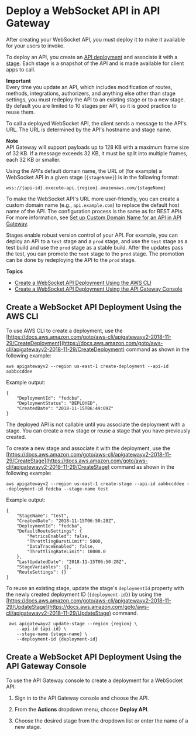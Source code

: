 # Deploy a WebSocket API in API Gateway<a name="apigateway-set-up-websocket-deployment"></a>

 After creating your WebSocket API, you must deploy it to make it available for your users to invoke\. 

To deploy an API, you create an [API deployment](api-gateway-basic-concept.md#apigateway-definition-api-deployment) and associate it with a [stage](api-gateway-basic-concept.md#apigateway-definition-api-stage)\. Each stage is a snapshot of the API and is made available for client apps to call\. 

**Important**  
Every time you update an API, which includes modification of routes, methods, integrations, authorizers, and anything else other than stage settings, you must redeploy the API to an existing stage or to a new stage\.   
By default you are limited to 10 stages per API, so it is good practice to reuse them\.

To call a deployed WebSocket API, the client sends a message to the API's URL\. The URL is determined by the API's hostname and stage name\.

**Note**  
API Gateway will support payloads up to 128 KB with a maximum frame size of 32 KB\. If a message exceeds 32 KB, it must be split into multiple frames, each 32 KB or smaller\.

Using the API's default domain name, the URL of \(for example\) a WebSocket API in a given stage \(`{stageName}`\) is in the following format:

```
wss://{api-id}.execute-api.{region}.amazonaws.com/{stageName}
```

To make the WebSocket API's URL more user\-friendly, you can create a custom domain name \(e\.g\., `api.example.com`\) to replace the default host name of the API\. The configuration process is the same as for REST APIs\. For more information, see [Set up Custom Domain Name for an API in API Gateway](how-to-custom-domains.md)\.

Stages enable robust version control of your API\. For example, you can deploy an API to a `test` stage and a `prod` stage, and use the `test` stage as a test build and use the `prod` stage as a stable build\. After the updates pass the test, you can promote the `test` stage to the `prod` stage\. The promotion can be done by redeploying the API to the `prod` stage\.

**Topics**
+ [Create a WebSocket API Deployment Using the AWS CLI](#apigateway-create-websocket-deployment-using-awscli)
+ [Create a WebSocket API Deployment Using the API Gateway Console](#apigateway-create-websocket-deployment-using-console)

## Create a WebSocket API Deployment Using the AWS CLI<a name="apigateway-create-websocket-deployment-using-awscli"></a>

To use AWS CLI to create a deployment, use the [https://docs.aws.amazon.com/goto/aws-cli/apigatewayv2-2018-11-29/CreateDeployment](https://docs.aws.amazon.com/goto/aws-cli/apigatewayv2-2018-11-29/CreateDeployment) command as shown in the following example:

```
aws apigatewayv2 --region us-east-1 create-deployment --api-id aabbccddee
```

Example output:

```
{
    "DeploymentId": "fedcba",
    "DeploymentStatus": "DEPLOYED",
    "CreatedDate": "2018-11-15T06:49:09Z"
}
```

The deployed API is not callable until you associate the deployment with a stage\. You can create a new stage or reuse a stage that you have previously created\.

To create a new stage and associate it with the deployment, use the [https://docs.aws.amazon.com/goto/aws-cli/apigatewayv2-2018-11-29/CreateStage](https://docs.aws.amazon.com/goto/aws-cli/apigatewayv2-2018-11-29/CreateStage) command as shown in the following example:

```
aws apigatewayv2 --region us-east-1 create-stage --api-id aabbccddee --deployment-id fedcba --stage-name test
```

Example output:

```
{
    "StageName": "test",
    "CreatedDate": "2018-11-15T06:50:28Z",
    "DeploymentId": "fedcba",
    "DefaultRouteSettings": {
        "MetricsEnabled": false,
        "ThrottlingBurstLimit": 5000,
        "DataTraceEnabled": false,
        "ThrottlingRateLimit": 10000.0
    },
    "LastUpdatedDate": "2018-11-15T06:50:28Z",
    "StageVariables": {},
    "RouteSettings": {}
}
```

To reuse an existing stage, update the stage's `deploymentId` property with the newly created deployment ID \(`{deployment-id}`\) by using the [https://docs.aws.amazon.com/goto/aws-cli/apigatewayv2-2018-11-29/UpdateStage](https://docs.aws.amazon.com/goto/aws-cli/apigatewayv2-2018-11-29/UpdateStage) command\.

```
 aws apigatewayv2 update-stage --region {region} \
    --api-id {api-id} \ 
    --stage-name {stage-name} \ 
    --deployment-id {deployment-id}
```

## Create a WebSocket API Deployment Using the API Gateway Console<a name="apigateway-create-websocket-deployment-using-console"></a>

To use the API Gateway console to create a deployment for a WebSocket API:

1. Sign in to the API Gateway console and choose the API\.

1. From the **Actions** dropdown menu, choose **Deploy API**\.

1. Choose the desired stage from the dropdown list or enter the name of a new stage\.